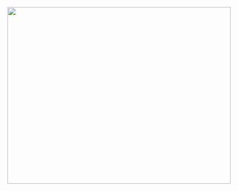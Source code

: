 <div align="center">
	<br>
	<a href="https://github.com/TunNandaAung/css-in-readme/blob/main/header.svg">
		<img src="header.svg" width="100%" height="400">
	</a>
	<br>
</div>

